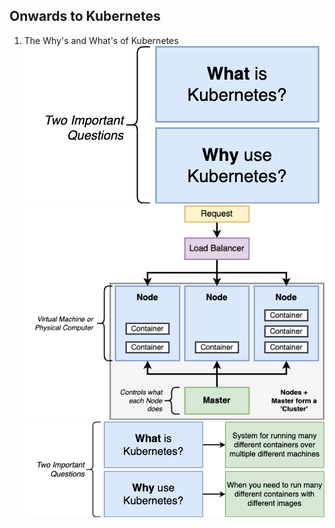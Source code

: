 ## Onwards to Kubernetes

1. The Why's and What's of Kubernetes
   ![alt](Page-1-data-1.drawio.png)
   ![alt](Page-1-data-2.drawio.png)
   ![alt](Page-1-data-3.drawio.png)
